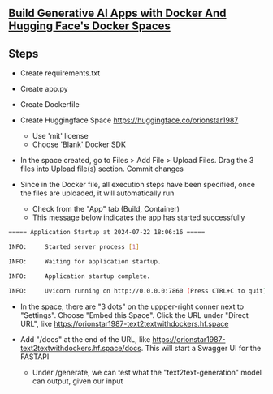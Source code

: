 ## [Build Generative AI Apps with Docker And Hugging Face's Docker Spaces](https://www.youtube.com/watch?v=aA76uj5kQac)

## Steps

- Create requirements.txt

- Create app.py

- Create Dockerfile

- Create Huggingface Space https://huggingface.co/orionstar1987
    - Use 'mit' license
    - Choose 'Blank' Docker SDK

- In the space created, go to Files > Add File > Upload Files. Drag the 3 files into Upload file(s) section. Commit changes

- Since in the Docker file, all execution steps have been specified, once the files are uploaded, it will automatically run
    - Check from the "App" tab (Build, Container)
    - This message below indicates the app has started successfully

```bash
===== Application Startup at 2024-07-22 18:06:16 =====

INFO:     Started server process [1]

INFO:     Waiting for application startup.

INFO:     Application startup complete.

INFO:     Uvicorn running on http://0.0.0.0:7860 (Press CTRL+C to quit)

```

- In the space, there are "3 dots" on the uppper-right conner next to "Settings". Choose "Embed this Space". Click the URL under "Direct URL", like https://orionstar1987-text2textwithdockers.hf.space

- Add "/docs" at the end of the URL, like https://orionstar1987-text2textwithdockers.hf.space/docs. This will start a Swagger UI for the FASTAPI
    - Under /generate, we can test what the "text2text-generation" model can output, given our input


